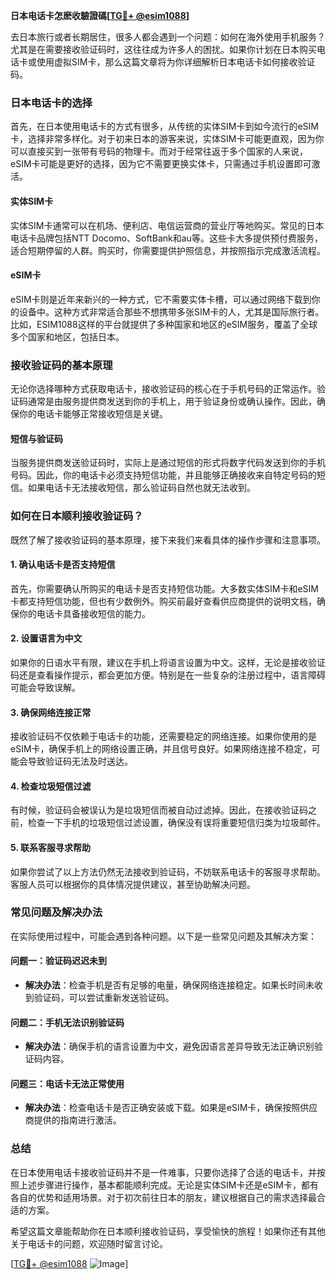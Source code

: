 **日本电话卡怎麽收驗證碼[[TG💪+ @esim1088](https://t.me/s/esim1088)]**

去日本旅行或者长期居住，很多人都会遇到一个问题：如何在海外使用手机服务？尤其是在需要接收验证码时，这往往成为许多人的困扰。如果你计划在日本购买电话卡或使用虚拟SIM卡，那么这篇文章将为你详细解析日本电话卡如何接收验证码。

### 日本电话卡的选择

首先，在日本使用电话卡的方式有很多，从传统的实体SIM卡到如今流行的eSIM卡，选择非常多样化。对于初来日本的游客来说，实体SIM卡可能更直观，因为你可以直接买到一张带有号码的物理卡。而对于经常往返于多个国家的人来说，eSIM卡可能是更好的选择，因为它不需要更换实体卡，只需通过手机设置即可激活。

#### 实体SIM卡

实体SIM卡通常可以在机场、便利店、电信运营商的营业厅等地购买。常见的日本电话卡品牌包括NTT Docomo、SoftBank和au等。这些卡大多提供预付费服务，适合短期停留的人群。购买时，你需要提供护照信息，并按照指示完成激活流程。

#### eSIM卡

eSIM卡则是近年来新兴的一种方式，它不需要实体卡槽，可以通过网络下载到你的设备中。这种方式非常适合那些不想携带多张SIM卡的人，尤其是国际旅行者。比如，ESIM1088这样的平台就提供了多种国家和地区的eSIM服务，覆盖了全球多个国家和地区，包括日本。

### 接收验证码的基本原理

无论你选择哪种方式获取电话卡，接收验证码的核心在于手机号码的正常运作。验证码通常是由服务提供商发送到你的手机上，用于验证身份或确认操作。因此，确保你的电话卡能够正常接收短信是关键。

#### 短信与验证码

当服务提供商发送验证码时，实际上是通过短信的形式将数字代码发送到你的手机号码。因此，你的电话卡必须支持短信功能，并且能够正确接收来自特定号码的短信。如果电话卡无法接收短信，那么验证码自然也就无法收到。

### 如何在日本顺利接收验证码？

既然了解了接收验证码的基本原理，接下来我们来看具体的操作步骤和注意事项。

#### 1. 确认电话卡是否支持短信

首先，你需要确认所购买的电话卡是否支持短信功能。大多数实体SIM卡和eSIM卡都支持短信功能，但也有少数例外。购买前最好查看供应商提供的说明文档，确保你的电话卡具备接收短信的能力。

#### 2. 设置语言为中文

如果你的日语水平有限，建议在手机上将语言设置为中文。这样，无论是接收验证码还是查看操作提示，都会更加方便。特别是在一些复杂的注册过程中，语言障碍可能会导致误解。

#### 3. 确保网络连接正常

接收验证码不仅依赖于电话卡的功能，还需要稳定的网络连接。如果你使用的是eSIM卡，确保手机上的网络设置正确，并且信号良好。如果网络连接不稳定，可能会导致验证码无法及时送达。

#### 4. 检查垃圾短信过滤

有时候，验证码会被误认为是垃圾短信而被自动过滤掉。因此，在接收验证码之前，检查一下手机的垃圾短信过滤设置，确保没有误将重要短信归类为垃圾邮件。

#### 5. 联系客服寻求帮助

如果你尝试了以上方法仍然无法接收到验证码，不妨联系电话卡的客服寻求帮助。客服人员可以根据你的具体情况提供建议，甚至协助解决问题。

### 常见问题及解决办法

在实际使用过程中，可能会遇到各种问题。以下是一些常见问题及其解决方案：

#### 问题一：验证码迟迟未到

- **解决办法**：检查手机是否有足够的电量，确保网络连接稳定。如果长时间未收到验证码，可以尝试重新发送验证码。
  
#### 问题二：手机无法识别验证码

- **解决办法**：确保手机的语言设置为中文，避免因语言差异导致无法正确识别验证码内容。

#### 问题三：电话卡无法正常使用

- **解决办法**：检查电话卡是否正确安装或下载。如果是eSIM卡，确保按照供应商提供的指南进行激活。

### 总结

在日本使用电话卡接收验证码并不是一件难事，只要你选择了合适的电话卡，并按照上述步骤进行操作，基本都能顺利完成。无论是实体SIM卡还是eSIM卡，都有各自的优势和适用场景。对于初次前往日本的朋友，建议根据自己的需求选择最合适的方案。

希望这篇文章能帮助你在日本顺利接收验证码，享受愉快的旅程！如果你还有其他关于电话卡的问题，欢迎随时留言讨论。

[[TG💪+ @esim1088](https://t.me/s/esim1088) ![Image](https://i.postimg.cc/4NQfJmqS/Snipaste-2025-05-13-00-14-12.png)]